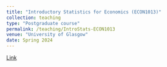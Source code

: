 ```yaml
---
title: "Introductory Statistics for Economics (ECON1013)"
collection: teaching
type: "Postgraduate course"
permalink: /teaching/IntroStats-ECON1013
venue: "University of Glasgow"
date: Spring 2024
---
```


[Link](https://github.com/duongtrinhss/GTA-ECON1013-IntroStats)